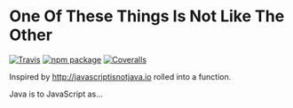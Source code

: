 # One Of These Things Is Not Like The Other

[![Travis][build-badge]][build]
[![npm package][npm-badge]][npm]
[![Coveralls][coveralls-badge]][coveralls]

Inspired by http://javascriptisnotjava.io rolled into a function.

Java is to JavaScript as...

[build-badge]: https://img.shields.io/travis/user/repo/master.svg?style=flat-square
[build]: https://travis-ci.org/user/repo

[npm-badge]: https://img.shields.io/npm/v/npm-package.svg?style=flat-square
[npm]: https://www.npmjs.org/package/npm-package

[coveralls-badge]: https://img.shields.io/coveralls/user/repo/master.svg?style=flat-square
[coveralls]: https://coveralls.io/github/user/repo
